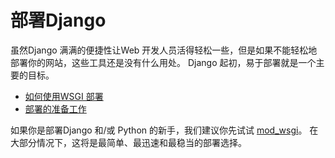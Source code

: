 # 部署Django 

虽然Django 满满的便捷性让Web 开发人员活得轻松一些，但是如果不能轻松地部署你的网站，这些工具还是没有什么用处。 Django 起初，易于部署就是一个主要的目标。

- [如何使用WSGI 部署](https://yiyibooks.cn/__trs__/xx/Django_1.11.6/howto/deployment/wsgi/index.html)
- [部署的准备工作](https://yiyibooks.cn/__trs__/xx/Django_1.11.6/howto/deployment/checklist.html)

如果你是部署Django 和/或 Python 的新手，我们建议你先试试 [mod_wsgi](https://yiyibooks.cn/__trs__/xx/Django_1.11.6/howto/deployment/wsgi/modwsgi.html)。 在大部分情况下，这将是最简单、最迅速和最稳当的部署选择。